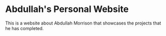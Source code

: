 # Abdullah's Personal Website

This is a website about Abdullah Morrison that showcases the projects that he has completed.